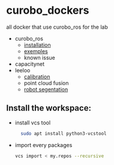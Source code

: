 # curobo_dockers
all docker that use curobo_ros for the lab

- curobo_ros
    - [installation](doc/curobo_ros/installation.md)
    - [exemples](doc/curobo_ros/exemples.md)
    - known issue
- capacitynet
- leeloo
    - [calibration]()
    - point cloud fusion
    - [robot segentation](doc/leeloo/robot_segmentation.md)
    
## Install the workspace: 

- install vcs tool 
  ```bash
    sudo apt install python3-vcstool
  ```
- import every packages
    ```bash
    vcs import < my.repos --recursive
    ```